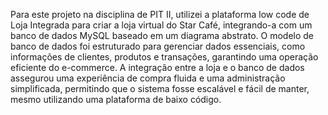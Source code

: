 Para este projeto na disciplina de PIT II, utilizei a plataforma low code de Loja Integrada para criar a loja virtual do Star Café, integrando-a com um banco de dados MySQL baseado em um diagrama abstrato. O modelo de banco de dados foi estruturado para gerenciar dados essenciais, como informações de clientes, produtos e transações, garantindo uma operação eficiente do e-commerce. A integração entre a loja e o banco de dados assegurou uma experiência de compra fluida e uma administração simplificada, permitindo que o sistema fosse escalável e fácil de manter, mesmo utilizando uma plataforma de baixo código.
